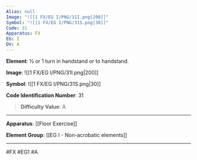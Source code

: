 ```yaml
---
Alias: null
Image: "![[1 FX/EG I/PNG/31I.png|200]]"
Symbol: "![[1 FX/EG I/PNG/31S.png|30]]"
Code: 31
Apparatus: FX
EG: I
DV: A
---
```

**Element**: ½ or 1 turn in handstand or to handstand.

**Image**:
![[1 FX/EG I/PNG/31I.png|200]]

**Symbol**:
![[1 FX/EG I/PNG/31S.png|30]]

**Code Identification Number**: 31

>**Difficulty Value**: A

___
**Apparatus**: [[Floor Exercise]]

**Element Group**: [[EG I - Non-acrobatic elements]]
___
#FX #EG1 #A
